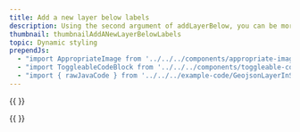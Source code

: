 ```yaml
---
title: Add a new layer below labels
description: Using the second argument of addLayerBelow, you can be more precise where your layer ends up in the map stack.
thumbnail: thumbnailAddANewLayerBelowLabels
topic: Dynamic styling
prependJs:
  - "import AppropriateImage from '../../../components/appropriate-image'"
  - "import ToggleableCodeBlock from '../../../components/toggleable-code-block'"
  - "import { rawJavaCode } from '../../../example-code/GeojsonLayerInStackActivity.js'"
---
```


{{
  <AppropriateImage imageId="exampleAddANewLayerBelowLabels" />
}}

<!-- Any notes about this example would go here.  -->

{{
  <ToggleableCodeBlock 
    java={rawJavaCode}
  />
}}